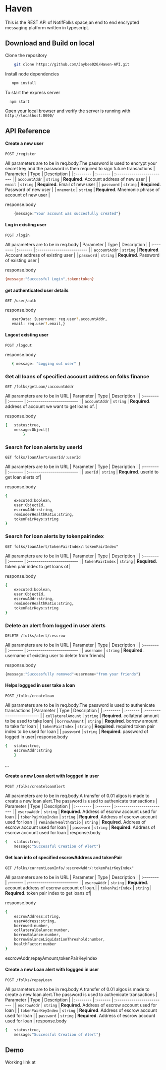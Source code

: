 
# Haven 

This is the REST API of NotifFolks space,an end to end encrypted messaging platform written in typescript.
## Download and Build on local
Clone the repository
```bash
    git clone https://github.com/Jaybee020/Haven-API.git
```

Install node dependencies
```bash
   npm install
```

To start the express server 

```bash
  npm start
```

Open your local browser and verify the server is running with `http://localhost:8000/`


## API Reference

#### Create a new user 

```http
POST /register
```
All parameters are to be in req.body.The password is used to encrypt your secret key and the password is then required to sign future transactions
| Parameter | Type     | Description                |
| :-------- | :------- | :------------------------- |
| `accountAddr` | `string` | **Required**. Account address of new user |
| `email` | `string` | **Required**. Email of new user |
| `password` | `string` | **Required**. Password of new user |
| `mnemonic` | `string` | **Required**. Mnemonic phrase of account of new user |

response.body
```bash
    {message:"Your account was succesfully created"}
```

#### Log in existing user
```http
POST /login
```
All parameters are to be in req.body
| Parameter | Type     | Description                |
| :-------- | :------- | :------------------------- |
| `accountAddr` | `string` | **Required**. Account address of existing user |
| `password` | `string` | **Required**. Password of existing user |

response.body
```bash
{message:"Successful Login",token:token}
```
#### get authenticated user details
```http
GET /user/auth
```
response.body
```bash
   userData: {username: req.user?.accountAddr,
   email: req.user?.email,}
```

#### Logout existing user
```http
POST /logout
```
response.body
```bash
   { message: "Logging out user" }
```

### Get all loans of specified account address on folks finance
```http
GET /folks/getLoan/:accountAddr
```
All parameters are to be in URL
| Parameter | Type     | Description                |
| :-------- | :------- | :------------------------- |
| `accountAddr` | `string` | **Required**. address of account we want to get loans of. |

response.body
```bash
{   status:true,
    message:Object[]
        }
```


### Search for loan alerts by userId
```http
GET folks/loanAlert/userId/:userId
```
All parameters are to be in URL
| Parameter | Type     | Description                |
| :-------- | :------- | :------------------------- |
| `userId` | `string` | **Required**. userId to get loan alerts of|

response.body
```bash
{   
    executed:boolean,
    user:ObjectId,
    escrowAddr:string,
    reminderHealthRatio:string,
    tokenPairKeys:string
}
```


### Search for loan alerts by tokenpairindex
```http
GET folks/loanAlert/tokenPairIndex/:tokenPairIndex"
```
All parameters are to be in URL
| Parameter | Type     | Description                |
| :-------- | :------- | :------------------------- |
| `tokenPairIndex` | `string` | **Required**. token pair index to get loans of|

response.body
```bash
{   
    executed:boolean,
    user:ObjectId,
    escrowAddr:string,
    reminderHealthRatio:string,
    tokenPairKeys:string
}
```


### Delete an alert from logged in user alerts
```http
DELETE /folks/alert/:escrow
```
All parameters are to be in URL
| Parameter | Type     | Description                |
| :-------- | :------- | :------------------------- |
| `username` | `string` | **Required**. username of existing user to delete from friends|

response.body
```bash
{message:"Successfully removed"+username+"from your friends"}
```


#### Helps loggged in user take a loan
```http
POST /folks/createloan
```
All parameters are to be in req.body.The password is used to authenicate transactions
| Parameter | Type     | Description                |
| :-------- | :------- | :------------------------- |
| `collateralAmount` | `string` | **Required**. collateral amount to be used to take loan|
| `borrowAmount` | `string` | **Required**. borrow amount to take for loan |
| `tokenPairIndex` | `string` | **Required**. required token pair index to be used for loan |
| `password` | `string` | **Required**. password of logged in user|
response.body
```bash
{   status:true,
    escrowAddr:string
    }
```

,,,

#### Create a new Loan alert with loggged in user
```http
POST /folks/createloanAlert
```
All parameters are to be in req.body.A transfer of 0.01 algos is made to create a new loan alert.The password is used to authenicate transactions
| Parameter | Type     | Description                |
| :-------- | :------- | :------------------------- |
| `escrowAddr` | `string` | **Required**. Address of escrow account used for loan |
| `tokenPairKeyIndex` | `string` | **Required**. Address of escrow account used for loan |
| `reminderHealthRatio` | `string` | **Required**. Address of escrow account used for loan |
| `password` | `string` | **Required**. Address of escrow account used for loan |
response.body
```bash
{   status:true,
    message:"Successful Creation of Alert"}
```

#### Get loan info of specified escrowAddress and tokenPair
```http
GET /folks/currentLoanInfo/:escrowAddr/:tokenPairKeyIndex"
```
All parameters are to be in URL
| Parameter | Type     | Description                |
| :-------- | :------- | :------------------------- |
| `escrowAddr` | `string` | **Required**. account address of escrow account of loan.|
| `tokenPairIndex` | `string` | **Required**. token pair index to get loans of|

response.body
```bash
{   
    escrowAddress:string,
    userAddress:string,
    borrowed:number,
    collateralBalance:number,
    borrowBalance:number,
    borrowBalanceLiquidationThreshold:number,
    healthFactor:number
}
```


escrowAddr,repayAmount,tokenPairKeyIndex

#### Create a new Loan alert with loggged in user
```http
POST /folks/repayLoan
```
All parameters are to be in req.body.A transfer of 0.01 algos is made to create a new loan alert.The password is used to authenicate transactions
| Parameter | Type     | Description                |
| :-------- | :------- | :------------------------- |
| `escrowAddr` | `string` | **Required**. Address of escrow account used for loan |
| `tokenPairKeyIndex` | `string` | **Required**. Address of escrow account used for loan |
| `password` | `string` | **Required**. Address of escrow account used for loan |
response.body
```bash
{   status:true,
    message:"Successful Creation of Alert"}
```

## Demo
Working link at 



